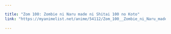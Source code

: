 ```yaml
---

title: "Zom 100: Zombie ni Naru made ni Shitai 100 no Koto"
link: "https://myanimelist.net/anime/54112/Zom_100__Zombie_ni_Naru_made_ni_Shitai_100_no_Koto"
  
---
```

